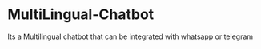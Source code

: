 # MultiLingual-Chatbot
Its a Multilingual chatbot that can be integrated with whatsapp or telegram 
